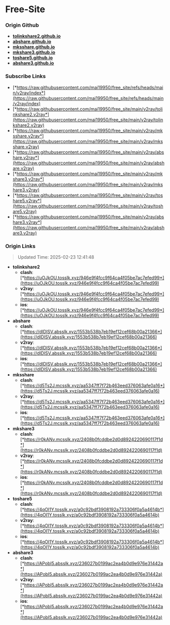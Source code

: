 # Free-Site

### Origin Github

- [**tolinkshare2.github.io**](https://github.com/tolinkshare2/tolinkshare2.github.io)
- [**abshare.github.io**](https://github.com/abshare/abshare.github.io)
- [**mksshare.github.io**](https://github.com/mksshare/mksshare.github.io)
- [**mkshare3.github.io**](https://github.com/mkshare3/mkshare3.github.io)
- [**toshare5.github.io**](https://github.com/toshare5/toshare5.github.io)
- [**abshare3.github.io**](https://github.com/abshare3/abshare3.github.io)

### Subscribe Links

- [*https://raw.githubusercontent.com/mai19950/free_site/refs/heads/main/v2ray/index*](https://raw.githubusercontent.com/mai19950/free_site/refs/heads/main/v2ray/index)
- [*https://raw.githubusercontent.com/mai19950/free_site/main/v2ray/tolinkshare2.v2ray*](https://raw.githubusercontent.com/mai19950/free_site/main/v2ray/tolinkshare2.v2ray)
- [*https://raw.githubusercontent.com/mai19950/free_site/main/v2ray/mksshare.v2ray*](https://raw.githubusercontent.com/mai19950/free_site/main/v2ray/mksshare.v2ray)
- [*https://raw.githubusercontent.com/mai19950/free_site/main/v2ray/abshare.v2ray*](https://raw.githubusercontent.com/mai19950/free_site/main/v2ray/abshare.v2ray)
- [*https://raw.githubusercontent.com/mai19950/free_site/main/v2ray/mkshare3.v2ray*](https://raw.githubusercontent.com/mai19950/free_site/main/v2ray/mkshare3.v2ray)
- [*https://raw.githubusercontent.com/mai19950/free_site/main/v2ray/toshare5.v2ray*](https://raw.githubusercontent.com/mai19950/free_site/main/v2ray/toshare5.v2ray)
- [*https://raw.githubusercontent.com/mai19950/free_site/main/v2ray/abshare3.v2ray*](https://raw.githubusercontent.com/mai19950/free_site/main/v2ray/abshare3.v2ray)

### Origin Links

> Updated Time: 2025-02-23 12:41:48

- **tolinkshare2**
  - **clash**: [*https://uOJkOU.tosslk.xyz/946e9f4fcc9f64ca4f05be7ac7efed99*](https://uOJkOU.tosslk.xyz/946e9f4fcc9f64ca4f05be7ac7efed99)
  - **v2ray**: [*https://uOJkOU.tosslk.xyz/946e9f4fcc9f64ca4f05be7ac7efed99*](https://uOJkOU.tosslk.xyz/946e9f4fcc9f64ca4f05be7ac7efed99)
  - **ios**: [*https://uOJkOU.tosslk.xyz/946e9f4fcc9f64ca4f05be7ac7efed99*](https://uOJkOU.tosslk.xyz/946e9f4fcc9f64ca4f05be7ac7efed99)
- **abshare**
  - **clash**: [*https://dIDlSV.absslk.xyz/1553b538b7eb19ef12cef68b00a21366*](https://dIDlSV.absslk.xyz/1553b538b7eb19ef12cef68b00a21366)
  - **v2ray**: [*https://dIDlSV.absslk.xyz/1553b538b7eb19ef12cef68b00a21366*](https://dIDlSV.absslk.xyz/1553b538b7eb19ef12cef68b00a21366)
  - **ios**: [*https://dIDlSV.absslk.xyz/1553b538b7eb19ef12cef68b00a21366*](https://dIDlSV.absslk.xyz/1553b538b7eb19ef12cef68b00a21366)
- **mksshare**
  - **clash**: [*https://d5Ts2J.mcsslk.xyz/aa5347ff7f72b463eed376063afe0a16*](https://d5Ts2J.mcsslk.xyz/aa5347ff7f72b463eed376063afe0a16)
  - **v2ray**: [*https://d5Ts2J.mcsslk.xyz/aa5347ff7f72b463eed376063afe0a16*](https://d5Ts2J.mcsslk.xyz/aa5347ff7f72b463eed376063afe0a16)
  - **ios**: [*https://d5Ts2J.mcsslk.xyz/aa5347ff7f72b463eed376063afe0a16*](https://d5Ts2J.mcsslk.xyz/aa5347ff7f72b463eed376063afe0a16)
- **mkshare3**
  - **clash**: [*https://r0kANv.mcsslk.xyz/2408b0fcddbe2d0d8924220690117f1d*](https://r0kANv.mcsslk.xyz/2408b0fcddbe2d0d8924220690117f1d)
  - **v2ray**: [*https://r0kANv.mcsslk.xyz/2408b0fcddbe2d0d8924220690117f1d*](https://r0kANv.mcsslk.xyz/2408b0fcddbe2d0d8924220690117f1d)
  - **ios**: [*https://r0kANv.mcsslk.xyz/2408b0fcddbe2d0d8924220690117f1d*](https://r0kANv.mcsslk.xyz/2408b0fcddbe2d0d8924220690117f1d)
- **toshare5**
  - **clash**: [*https://4qOI1Y.tosslk.xyz/a0c92bdf3908192a733306f0a5a4614b*](https://4qOI1Y.tosslk.xyz/a0c92bdf3908192a733306f0a5a4614b)
  - **v2ray**: [*https://4qOI1Y.tosslk.xyz/a0c92bdf3908192a733306f0a5a4614b*](https://4qOI1Y.tosslk.xyz/a0c92bdf3908192a733306f0a5a4614b)
  - **ios**: [*https://4qOI1Y.tosslk.xyz/a0c92bdf3908192a733306f0a5a4614b*](https://4qOI1Y.tosslk.xyz/a0c92bdf3908192a733306f0a5a4614b)
- **abshare3**
  - **clash**: [*https://APobI5.absslk.xyz/236027b0199ac2ea4b0d9e976e31442a*](https://APobI5.absslk.xyz/236027b0199ac2ea4b0d9e976e31442a)
  - **v2ray**: [*https://APobI5.absslk.xyz/236027b0199ac2ea4b0d9e976e31442a*](https://APobI5.absslk.xyz/236027b0199ac2ea4b0d9e976e31442a)
  - **ios**: [*https://APobI5.absslk.xyz/236027b0199ac2ea4b0d9e976e31442a*](https://APobI5.absslk.xyz/236027b0199ac2ea4b0d9e976e31442a)
